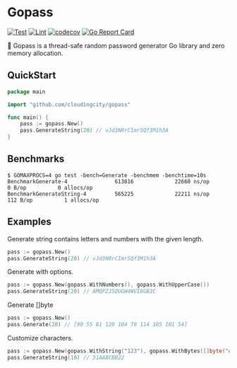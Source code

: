 # Gopass

[![Test](https://github.com/cloudingcity/gopass/workflows/Test/badge.svg)](https://github.com/cloudingcity/gopass/actions?query=workflow%3ATest)
[![Lint](https://github.com/cloudingcity/gopass/workflows/Lint/badge.svg)](https://github.com/cloudingcity/gopass/actions?query=workflow%3ALint)
[![codecov](https://codecov.io/gh/cloudingcity/gopass/branch/main/graph/badge.svg)](https://codecov.io/gh/cloudingcity/gopass)
[![Go Report Card](https://goreportcard.com/badge/github.com/cloudingcity/gopass)](https://goreportcard.com/report/github.com/cloudingcity/gopass)

:key: Gopass is a thread-safe random password generator Go library and zero memory allocation.

## QuickStart

```go
package main

import "github.com/cloudingcity/gopass"

func main() {
	pass := gopass.New()
	pass.GenerateString(20) // vJd3NRrCImrSQf3M1h3A
}
```

## Benchmarks

```console
$ GOMAXPROCS=4 go test -bench=Generate -benchmem -benchtime=10s
BenchmarkGenerate-4               613816             22660 ns/op               0 B/op          0 allocs/op
BenchmarkGenerateString-4         565225             22211 ns/op             112 B/op          1 allocs/op
```

## Examples

Generate string contains letters and numbers with the given length.

```go
pass := gopass.New()
pass.GenerateString(20) // vJd3NRrCImrSQf3M1h3A
```

Generate with options.

```go
pass := gopass.New(gopass.WithNumbers(), gopass.WithUpperCase())
pass.GenerateString(20) // AMQPZJ5OUGW4WVI8GB3C
```

Generate []byte
```go
pass := gopass.New()
pass.Generate(20) // [90 55 81 120 104 70 114 105 101 54]
```

Customize characters.

```go
pass := gopass.New(gopass.WithString("123"), gopass.WithBytes([]byte("ABC")))
pass.GenerateString(10) // 31AABCBB22
```
